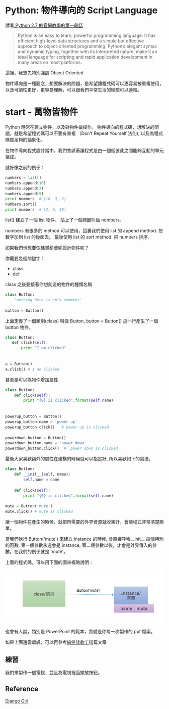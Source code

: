 # Python: 物件導向的 Script Language

請看[ Python 2.7 的官網教學的第一段話 ](https://docs.python.org/2.7/tutorial/index.html)

> Python is an easy to learn, powerful programming language. It has efficient high-level data structures and a simple but effective approach to object-oriented programming. Python’s elegant syntax and dynamic typing, together with its interpreted nature, make it an ideal language for scripting and rapid application development in many areas on most platforms.

這裡，我想先特別強調 Object Oriented

物件導向是一種觀念，想要解決的問題，是希望讓程式碼可以更容易被重複使用，以及可讀性更好，更容易理解，可以跟我們平常生活的經驗可以連結。


# start - 萬物皆物件


Python 時常在建立物件，以及對物件做操作。 物件導向的程式碼，想解決的問題，就是希望程式碼可以不要有重複 （Don't Repeat Yourself 法則), 以及為程式碼做足夠的抽象化。

在物件導向程式設計當中，我們會試著讓程式是由一個個彼此之間能夠互動的單元組成。

就好像之前的例子：

```python
numbers = list()
numbers.append(10)
numbers.append(3)
numbers.append(9)
print numbers  # [10, 3, 9]
numbers.sort()
print numbers  # [3, 9, 10]
```

list() 建立了一個 list 物件。 貼上了一個標籤叫做 numbers。

numbers 有很多的 method 可以使用，這裏我們使用 list 的 append method.  把數字加到 list 的後面去。 最後使用 list 的 sort method. 把 numbers 排序.

如果我們也想要依樣畫葫蘆呢設計物件呢？

你需要幾個關鍵字：

* class
* def

class 之後要接著你想創造的物件的種類名稱

```python
class Button:
    'nothing here is only comment'

button = Button()

```

上面定義了一個類別(class) 叫做 Button, button = Button() 這一行產生了一個 button 物件。


```python
class Button:
   def click(self):
       print "I am clicked"


a = Button()
a.click() # I am clicked
```

甚至是可以為物件增加屬性

```python
class Button:
    def click(self):
        print "{0} is clicked".format(self.name)


powerup_button = Button()
powerup_button.name = 'power up'
powerup_button.click()   # power up is clicked

powerdown_button = Button()
powerdown_button.name = 'power down'
powerdown_button.click()  #  power down is clicked
```

最後大家喜歡額外的屬性在建構的時候就可以指定好, 所以喜歡如下的寫法。

```python
class Button:
    def __init__(self, name):
        self.name = name

    def click(self):
        print "{0} is clicked".format(self.name)

mute = Button('mute')
mute.click() # mute is clicked
```


讓一個物件在產生的時候，就把所需要的外界資源就收集好，會讓程式非常清楚簡單。

當我們執行 Button('mute') 來建立 instance 的時候, 會直接呼喚\_\_init\__ 這個特別的函數, 第一個參數永遠會是
instance, 第二個參數以後，才會是外界傳入的參數。在我們的例子就是 'mute'。


上面的程式碼，可以用下面的圖來概略說明：

![img](oo2.png)

也會有人說，類別是 PowerPoint 的範本，實體是你每一次製作的 ppt 檔案。

如果上面還霧颯颯，可以再參考[搞笑談軟工](http://teddy-chen-tw.blogspot.tw/2012/01/2object-class-instance.html)這篇文章

## 練習

我們來製作一個電視，並且為電視裡面擺放按鈕。


## Reference

[Django Girl ](http://djangogirlstaipei.herokuapp.com/tutorials/python/)
